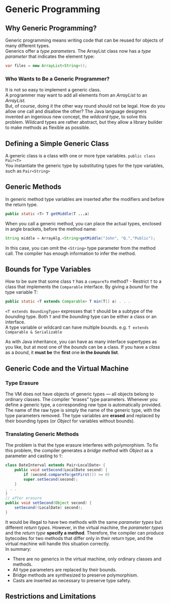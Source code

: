 # Generic Programming
## Why Generic Programming?
Generic programming means writing code that can be reused for objects of many different types. \
Generics offer a _type parameters_. The ArrayList class now has a _type parameter_ that indicates the element type:
```java
var files = new ArrayList<String>();
```
### Who Wants to Be a Generic Programmer?
It is not so easy to implement a generic class. \
A programmer may want to add all elements from an _ArrayList<Manager>_ to an _ArrayList<Employee>._ \
But, of course, doing it the other way round should not be legal. How do you allow one call and disallow the other?
The Java language designers invented an ingenious new concept, the _wildcard type_, to solve this problem. Wildcard
types are rather abstract, but they allow a library builder to make methods as flexible as possible.

## Defining a Simple Generic Class
A generic class is a class with one or more type variables. `public class Pair<T>` \
You instantiate the generic type by substituting types for the type variables, such as `Pair<String>`

## Generic Methods
In generic method type variables are inserted after the modifiers and before the return type.
```java
public static <T> T getMiddle(T ...a)
```
When you call a generic method, you can place the actual types, enclosed in angle brackets, before the method name:
```java
String middle = ArrayAlg.<String>getMiddle("John", "Q.","Public");
```
In this case, you can omit the `<String>` type parameter from the method call. The compiler has enough information to
infer the method.

## Bounds for Type Variables
How to be sure that some class `T` has a `compareTo` method? - Restrict `T` to a class that implements the `Comparable`
interface. By giving a _bound_ for the type variable T:
```java
public static <T extends Comparable> T min(T[] a) . . .
```
`<T extends BoundingType>` expresses that `T` should be a subtype of the _bounding_ type. Both `T` and the _bounding_
type can be either a class or an interface. \
A type variable or wildcard can have multiple bounds. e.g. `T extends Comparable & Serializable`

As with Java inheritance, you can have as many interface supertypes as you like, but at most one of the _bounds_ can be
a class. If you have a _class_ as a _bound_, it **must be** the **first** one **in the _bounds_ list**.

## Generic Code and the Virtual Machine
### Type Erasure
The VM does not have objects of generic types — all objects belong to ordinary classes. The compiler “erases” type
parameters. Whenever you define a generic type, a corresponding _raw_ type is automatically provided. The name of the
raw type is simply the name of the generic type, with the type parameters removed. The type variables are **erased** and
replaced by their bounding types (or _Object_ for variables without bounds).

### Translating Generic Methods
The problem is that the type erasure interferes with polymorphism. To fix this problem, the compiler generates a _bridge
method_ with _Object_ as a parameter and casting to `T`:
```java
class DateInterval extends Pair<LocalDate> {
    public void setSecond(LocalDate second) {
        if (second.compareTo(getFirst()) >= 0)
        super.setSecond(second);
    }
. . .
}
// after erasure
public void setSecond(Object second) { 
    setSecond((LocalDate) second);
}
```
It would be illegal to have two methods with the same _parameter types_ but different _return types_. However, in the
virtual machine, the _parameter types_ and the _return type_ **specify a method**. Therefore, the compiler can produce
bytecodes for two methods that differ only in their return type, and the virtual machine will handle this situation
correctly. \
In summary:
- There are no generics in the virtual machine, only ordinary classes and methods.
- All type parameters are replaced by their bounds.
- Bridge methods are synthesized to preserve polymorphism.
- Casts are inserted as necessary to preserve type safety.

## Restrictions and Limitations
